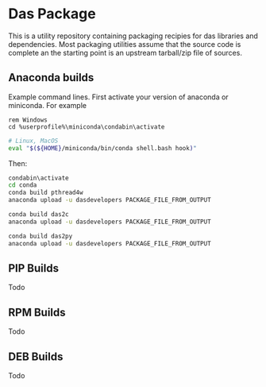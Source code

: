 # Das Package

This is a utility repository containing packaging recipies for das libraries and dependencies.
Most packaging utilities assume that the source code is complete an the starting point is an
upstream tarball/zip file of sources.

## Anaconda builds
Example command lines.  First activate your version of anaconda or miniconda.
For example
```batchfile
rem Windows
cd %userprofile%\miniconda\condabin\activate 
```
```bash
# Linux, MacOS
eval "$(${HOME}/miniconda/bin/conda shell.bash hook)"
```
Then:
```bash
condabin\activate
cd conda
conda build pthread4w
anaconda upload -u dasdevelopers PACKAGE_FILE_FROM_OUTPUT

conda build das2c
anaconda upload -u dasdevelopers PACKAGE_FILE_FROM_OUTPUT

conda build das2py
anaconda upload -u dasdevelopers PACKAGE_FILE_FROM_OUTPUT
```

## PIP Builds
Todo

## RPM Builds
Todo

## DEB Builds
Todo


